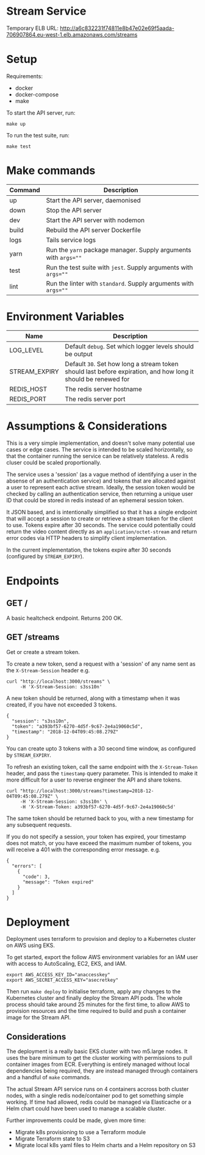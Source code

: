 # Stream Service

Temporary ELB URL: http://a6c832231f74811e8b47e02e69f5aada-706907864.eu-west-1.elb.amazonaws.com/streams

# Setup

Requirements:

- docker
- docker-compose
- make

To start the API server, run:

`make up`

To run the test suite, run:

`make test`

# Make commands

| Command | Description |
| --- | --- |
| up | Start the API server, daemonised |
| down | Stop the API server |
| dev | Start the API server with nodemon |
| build | Rebuild the API server Dockerfile |
| logs | Tails service logs |
| yarn | Run the `yarn` package manager. Supply arguments with `args=""` |
| test | Run the test suite with `jest`. Supply arguments with `args=""` |
| lint | Run the linter with `standard`. Supply arguments with `args=""` |

# Environment Variables

| Name | Description |
| --- | --- |
| LOG_LEVEL | Default `debug`. Set which logger levels should be output |
| STREAM_EXPIRY | Default `30`. Set how long a stream token should last before expiration, and how long it should be renewed for |
| REDIS_HOST | The redis server hostname |
| REDIS_PORT | The redis server port |

# Assumptions & Considerations

This is a very simple implementation, and doesn't solve many potential use cases or edge cases. The service is intended to be scaled horizontally, so that the container running the service can be relatively stateless. A redis cluser could be scaled proportionally.

The service uses a 'session' (as a vague method of identifying a user in the absense of an authentication service) and tokens that are allocated against a user to represent each active stream. Ideally, the session token would be checked by calling an authentication service, then returning a unique user ID that could be stored in redis instead of an ephemeral session token.

It JSON based, and is intentionally simplified so that it has a single endpoint that will accept a session to create or retrieve a stream token for the client to use. Tokens expire after 30 seconds. The service could potentially could return the video content directly as an `application/octet-stream` and return error codes via HTTP headers to simplify client implementation.

In the current implementation, the tokens expire after 30 seconds (configured by `STREAM_EXPIRY`).

# Endpoints

## GET /

A basic healtcheck endpoint. Returns 200 OK.

## GET /streams

Get or create a stream token.

To create a new token, send a request with a 'session' of any name sent as the `X-Stream-Session` header e.g.

```
curl "http://localhost:3000/streams" \
     -H 'X-Stream-Session: s3ss10n'
```

A new token should be returned, along with a timestamp when it was created, if you have not exceeded 3 tokens.

```
{
  "session": "s3ss10n",
  "token": "a393bf57-6270-4d5f-9c67-2e4a19060c5d",
  "timestamp": "2018-12-04T09:45:08.279Z"
}
```

You can create upto 3 tokens with a 30 second time window, as configured by `STREAM_EXPIRY`.

To refresh an existing token, call the same endpoint with the `X-Stream-Token` header, and pass the `timestamp` query parameter. This is intended to make it more difficult for a user to reverse engineer the API and share tokens.

```
curl "http://localhost:3000/streams?timestamp=2018-12-04T09:45:08.279Z" \
     -H 'X-Stream-Session: s3ss10n' \
     -H 'X-Stream-Token: a393bf57-6270-4d5f-9c67-2e4a19060c5d'
```

The same token should be returned back to you, with a new timestamp for any subsequent requests.

If you do not specify a session, your token has expired, your timestamp does not match, or you have exceed the maximum number of tokens, you will receive a 401 with the corresponding error message. e.g.

```
{
  "errors": [
    {
      "code": 3,
      "message": "Token expired"
    }
  ]
}
```

# Deployment

Deployment uses terraform to provision and deploy to a Kubernetes cluster on AWS using EKS.

To get started, export the follow AWS environment variables for an IAM user with access to AutoScaling, EC2, EKS, and IAM.

```
export AWS_ACCESS_KEY_ID="anaccesskey"
export AWS_SECRET_ACCESS_KEY="asecretkey"
```

Then run `make deploy` to initialise terraform, apply any changes to the Kubernetes cluster and finally deploy the Stream API pods. The whole process should take around 25 minutes for the first time, to allow AWS to provision resources and the time required to build and push a container image for the Stream API.

## Considerations

The deployment is a really basic EKS cluster with two m5.large nodes. It uses the bare minimum to get the cluster working with permissions to pull container images from ECR. Everything is entirely managed without local dependencies being required, they are instead managed through containers and a handful of `make` commands.

The actual Stream API service runs on 4 containers accross both cluster nodes, with a single redis node/container pod to get something simple working. If time had allowed, redis could be managed via Elasticache or a Helm chart could have been used to manage a scalable cluster.

Further improvements could be made, given more time:

- Migrate k8s provisioning to use a Terraform module
- Migrate Terraform state to S3
- Migrate local k8s yaml files to Helm charts and a Helm repository on S3
